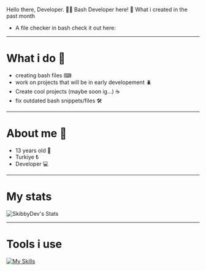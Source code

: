 Hello there, Developer. 🧑‍💻
Bash Developer here! 👀
What i created in the past month

- A file checker in bash check it out here: 

---------------------------------------------------------------------------------
# What i do 🤷
- creating bash files ⌨
- work on projects that will be in early developement 🪲
- Create cool projects (maybe soon ig...) ☕
- fix outdated bash snippets/files 🛠
--------------------------------------------------------------------------------
# About me 🙋
- 13 years old 👤
- Turkiye ₺
- Developer 💻
--------------------------------------------------------------------------------
# My stats
![SkibbyDev's Stats](https://github-readme-stats.vercel.app/api?username=SkibbyDev&theme=vue-dark&show_icons=true&hide_border=true&count_private=true)

--------------------------------------------------------------------------------
# Tools i use
[![My Skills](https://skillicons.dev/icons?i=bash,github,replit,discord,vscode)](https://skillicons.dev)
